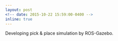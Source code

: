 ```yaml
---
layout: post
<!-- date: 2015-10-22 15:59:00-0400 -->
inline: true
---
```


Developing pick & place simulation by ROS-Gazebo.
